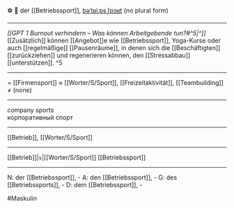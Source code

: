 ⚽ 🔵 der [[Betriebssport]], [bəˈtʁiːpsˌʃpɔʁt](https://youglish.com/pronounce/Betriebssport/german)
(no plural form)

---
*[[GPT 1 Burnout verhindern – Was können Arbeitgebende tun?#^5|^]]* [[Zusätzlich]] können [[Angebot]]e wie [[Betriebssport]], Yoga-Kurse oder auch [[regelmäßige]] [[Pausenräume]], in denen sich die [[Beschäftigten]] [[zurückziehen]] und regenerieren können, den [[Stressabbau]] [[unterstützen]]. ^5


---
= [[Firmensport]]
≈ [[Worter/S/Sport]], [[Freizeitaktivität]], [[Teambuilding]]
≠ (none)

---
company sports  
корпоративный спорт

---
[[Betrieb]], [[Worter/S/Sport]]

---
[[Betrieb]]|`s`|[[Worter/S/Sport]]
[[Betriebssport]]


---
N: der [[Betriebssport]], -
A: den [[Betriebssport]], -
G: des [[Betriebssports]], -
D: dem [[Betriebssport]], -


#Maskulin 
